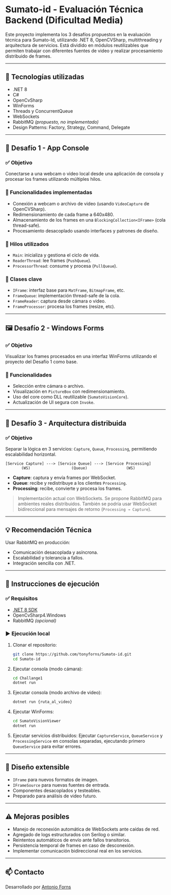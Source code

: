 # Sumato-id - Evaluación Técnica Backend (Dificultad Media)

Este proyecto implementa los 3 desafíos propuestos en la evaluación técnica para Sumato-Id, utilizando .NET 8, OpenCVSharp, multithreading y arquitectura de servicios. Está dividido en módulos reutilizables que permiten trabajar con diferentes fuentes de video y realizar procesamiento distribuido de frames.

---

## 🧩 Tecnologías utilizadas

- .NET 8
- C#
- OpenCvSharp
- WinForms
- Threads y ConcurrentQueue
- WebSockets
- RabbitMQ *(propuesto, no implementado)*
- Design Patterns: Factory, Strategy, Command, Delegate

---

## 🚀 Desafío 1 - App Console

### ✅ Objetivo

Conectarse a una webcam o video local desde una aplicación de consola y procesar los frames utilizando múltiples hilos.

### 🧪 Funcionalidades implementadas

- Conexión a webcam o archivo de video (usando `VideoCapture` de OpenCVSharp).
- Redimensionamiento de cada frame a 640x480.
- Almacenamiento de los frames en una `BlockingCollection<IFrame>` (cola thread-safe).
- Procesamiento desacoplado usando interfaces y patrones de diseño.

### 🧵 Hilos utilizados

- `Main`: inicializa y gestiona el ciclo de vida.
- `ReaderThread`: lee frames (`PushQueue`).
- `ProcessorThread`: consume y procesa (`PullQueue`).

### 📁 Clases clave

- `IFrame`: interfaz base para `MatFrame`, `BitmapFrame`, etc.
- `FrameQueue`: implementación thread-safe de la cola.
- `FrameReader`: captura desde cámara o video.
- `FrameProcessor`: procesa los frames (resize, etc).

---

## 🖼️ Desafío 2 - Windows Forms

### ✅ Objetivo

Visualizar los frames procesados en una interfaz WinForms utilizando el proyecto del Desafío 1 como base.

### 🔧 Funcionalidades

- Selección entre cámara o archivo.
- Visualización en `PictureBox` con redimensionamiento.
- Uso del core como DLL reutilizable (`SumatoVisionCore`).
- Actualización de UI segura con `Invoke`.

---

## 🧱 Desafío 3 - Arquitectura distribuida

### ✅ Objetivo

Separar la lógica en 3 servicios: `Capture`, `Queue`, `Processing`, permitiendo escalabilidad horizontal.

```
[Service Capture] ---> [Service Queue] ---> [Service Processing]
       (WS)                  (Queue)                 (WS)
```

- **Capture**: captura y envía frames por WebSocket.
- **Queue**: recibe y redistribuye a los clientes `Processing`.
- **Processing**: recibe, convierte y procesa los frames.

> Implementación actual con WebSockets. Se propone RabbitMQ para ambientes reales distribuidos. También se podría usar WebSocket bidireccional para mensajes de retorno (`Processing → Capture`).

---

## 💡 Recomendación Técnica

Usar RabbitMQ en producción:

- Comunicación desacoplada y asíncrona.
- Escalabilidad y tolerancia a fallos.
- Integración sencilla con .NET.

---

## 🔨 Instrucciones de ejecución

### ✅ Requisitos

- [.NET 8 SDK](https://dotnet.microsoft.com/en-us/download)
- OpenCvSharp4.Windows
- RabbitMQ *(opcional)*

### ▶️ Ejecución local

1. Clonar el repositorio:
   ```bash
   git clone https://github.com/tonyforns/Sumato-id.git
   cd Sumato-id
   ```

2. Ejecutar consola (modo cámara):
   ```bash
   cd Challange1
   dotnet run
   ```

3. Ejecutar consola (modo archivo de video):
   ```bash
   dotnet run {ruta_al_video}
   ```

4. Ejecutar WinForms:
   ```bash
   cd SumatoVisionViewer
   dotnet run
   ```

5. Ejecutar servicios distribuidos:
   Ejecutar `CaptureService`, `QueueService` y `ProcessingService` en consolas separadas, ejecutando primero `QueueService` para evitar errores.

---

## 🧠 Diseño extensible

- `IFrame` para nuevos formatos de imagen.
- `IFrameSource` para nuevas fuentes de entrada.
- Componentes desacoplados y testeables.
- Preparado para análisis de video futuro.

---

## ⚠️ Mejoras posibles

- Manejo de reconexión automática de WebSockets ante caídas de red.
- Agregado de logs estructurados con Serilog o similar.
- Reintentos automáticos de envío ante fallos transitorios.
- Persistencia temporal de frames en caso de desconexión.
- Implementar comunicación bidireccional real en los servicios.

---

## 📫 Contacto

Desarrollado por [Antonio Forns](https://github.com/tonyforns)